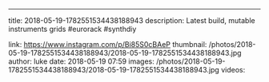 ---
title: 2018-05-19-1782551534438188943
description: Latest build, mutable instruments grids #eurorack #synthdiy

link: https://www.instagram.com/p/Bi85S0cBAeP
thumbnail: /photos/2018-05-19-1782551534438188943/2018-05-19-1782551534438188943.jpg
author: luke
date: 2018-05-19 07:59
images: /photos/2018-05-19-1782551534438188943/2018-05-19-1782551534438188943.jpg
videos: 
